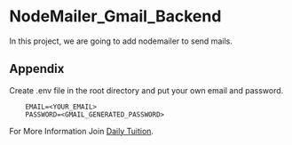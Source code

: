 # NodeMailer_Gmail_Backend
In this project, we are going to add nodemailer to send mails.


## Appendix

Create .env file in the root directory and put your own email and password.
```
    EMAIL=<YOUR_EMAIL>
    PASSWORD=<GMAIL_GENERATED_PASSWORD>
```
For More Information Join [Daily Tuition](https://www.youtube.com/@dailytuition).


